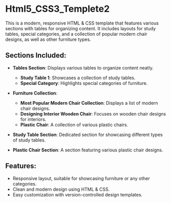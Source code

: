 # Html5_CSS3_Templete2
This is a modern, responsive HTML &amp; CSS template that features various sections with tables for organizing content. It includes layouts for study tables, special categories, and a collection of popular modern chair designs, as well as other furniture types.

## Sections Included:

- **Tables Section**: Displays various tables to organize content neatly.
  - **Study Table 1**: Showcases a collection of study tables.
  - **Special Category**: Highlights special categories of furniture.
  
- **Furniture Collection**:
  - **Most Popular Modern Chair Collection**: Displays a list of modern chair designs.
  - **Designing Interior Wooden Chair**: Focuses on wooden chair designs for interiors.
  - **Plastic Chair**: A collection of various plastic chairs.
  
- **Study Table Section**: Dedicated section for showcasing different types of study tables.
- **Plastic Chair Section**: A section featuring various plastic chair designs.

## Features:
- Responsive layout, suitable for showcasing furniture or any other categories.
- Clean and modern design using HTML & CSS.
- Easy customization with version-controlled design templates.



